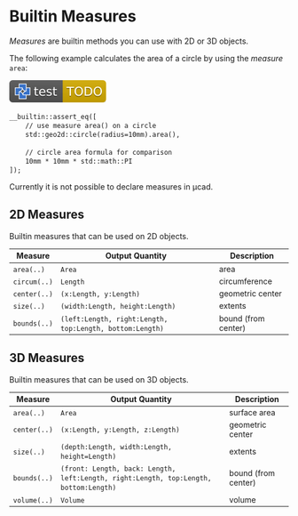 # Builtin Measures

*Measures* are builtin methods you can use with 2D or 3D objects.

The following example calculates the area of a circle by using the *measure* `area`:

[![test](.test/measure.svg)](.test/measure.log)

```µcad,measure#todo
__builtin::assert_eq([
    // use measure area() on a circle
    std::geo2d::circle(radius=10mm).area(),

    // circle area formula for comparison
    10mm * 10mm * std::math::PI
]);
```

Currently it is not possible to declare measures in µcad.

## 2D Measures

Builtin measures that can be used on 2D objects.

| Measure      | Output Quantity                                          | Description         |
| ------------ | -------------------------------------------------------- | ------------------- |
| `area(..)`   | `Area`                                                   | area                |
| `circum(..)` | `Length`                                                 | circumference       |
| `center(..)` | `(x:Length, y:Length)`                                   | geometric center    |
| `size(..)`   | `(width:Length, height:Length)`                          | extents             |
| `bounds(..)` | `(left:Length, right:Length, top:Length, bottom:Length)` | bound (from center) |

## 3D Measures

Builtin measures that can be used on 3D objects.

| Measure      | Output Quantity                                                                       | Description         |
| ------------ | ------------------------------------------------------------------------------------- | ------------------- |
| `area(..)`   | `Area`                                                                                | surface area        |
| `center(..)` | `(x:Length, y:Length, z:Length)`                                                      | geometric center    |
| `size(..)`   | `(depth:Length, width:Length, height=Length)`                                         | extents             |
| `bounds(..)` | `(front: Length, back: Length, left:Length, right:Length, top:Length, bottom:Length)` | bound (from center) |
| `volume(..)` | `Volume`                                                                              | volume              |
